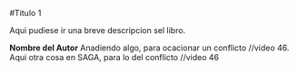 #Titulo 1

Aqui pudiese ir una breve descripcion sel libro.


**Nombre del Autor** Anadiendo algo, para ocacionar un conflicto //video 46. Aqui otra cosa en SAGA, para lo del conflicto //video 46



